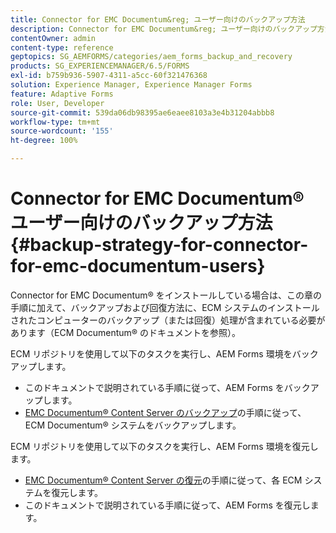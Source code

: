 ```yaml
---
title: Connector for EMC Documentum&reg; ユーザー向けのバックアップ方法
description: Connector for EMC Documentum&reg; ユーザー向けのバックアップ方法について説明します。
contentOwner: admin
content-type: reference
geptopics: SG_AEMFORMS/categories/aem_forms_backup_and_recovery
products: SG_EXPERIENCEMANAGER/6.5/FORMS
exl-id: b759b936-5907-4311-a5cc-60f321476368
solution: Experience Manager, Experience Manager Forms
feature: Adaptive Forms
role: User, Developer
source-git-commit: 539da06db98395ae6eaee8103a3e4b31204abbb8
workflow-type: tm+mt
source-wordcount: '155'
ht-degree: 100%

---
```


# Connector for EMC Documentum® ユーザー向けのバックアップ方法 {#backup-strategy-for-connector-for-emc-documentum-users}

Connector for EMC Documentum® をインストールしている場合は、この章の手順に加えて、バックアップおよび回復方法に、ECM システムのインストールされたコンピューターのバックアップ（または回復）処理が含まれている必要があります（ECM Documentum® のドキュメントを参照）。

ECM リポジトリを使用して以下のタスクを実行し、AEM Forms 環境をバックアップします。

* このドキュメントで説明されている手順に従って、AEM Forms をバックアップします。
* [EMC Documentum® Content Server のバックアップ](/help/forms/using/admin-help/backing-recovering-emc-documentum-repository.md#back-up-the-emc-documentum-content-server)の手順に従って、ECM Documentum® システムをバックアップします。

ECM リポジトリを使用して以下のタスクを実行し、AEM Forms 環境を復元します。

* [EMC Documentum® Content Server の復元](/help/forms/using/admin-help/backing-recovering-emc-documentum-repository.md#restore-the-emc-documentum-content-server)の手順に従って、各 ECM システムを復元します。
* このドキュメントで説明されている手順に従って、AEM Forms を復元します。
